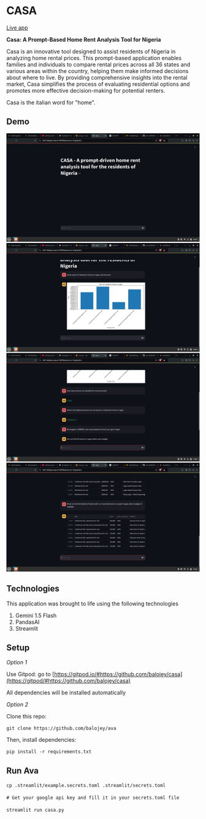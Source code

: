 # CASA

[Live app](https://ava-sui.streamlit.app/)

**Casa: A Prompt-Based Home Rent Analysis Tool for Nigeria**

Casa is an innovative tool designed to assist residents of Nigeria in analyzing home rental prices. This prompt-based application enables families and individuals to compare rental prices across all 36 states and various areas within the country, helping them make informed decisions about where to live. By providing comprehensive insights into the rental market, Casa simplifies the process of evaluating residential options and promotes more effective decision-making for potential renters.

Casa is the italian word for "home".

## Demo
![alt text](assets/casa_1.png "Casa demo 1")
![alt text](assets/casa_2.png "Casa demo 2")
![alt text](assets/casa_3.png "Casa demo 2")
![alt text](assets/casa_4.png "Casa demo 2")

## Technologies

This application was brought to life using the following technologies

1. Gemini 1.5 Flash
2. PandasAI
3. Streamlit

## Setup

*Option 1*

Use Gitpod: go to [https://gitpod.io/#https://github.com/balojey/casa](https://gitpod/#https://github.com/balojey/casa)

All dependencies will be installed automatically

*Option 2*

Clone this repo:
```
git clone https://github.com/balojey/ava
```

Then, install dependencies:
```
pip install -r requirements.txt
```

## Run Ava

```
cp .streamlit/example.secrets.toml .streamlit/secrets.toml

# Get your google api key and fill it in your secrets.toml file

streamlit run casa.py
```